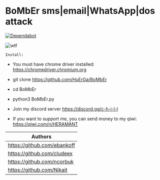 # BoMbEr sms|email|WhatsApp|dos attack 

[![Dependabot](https://badgen.net/badge/discord/yellow?icon=github)](https://discord.gg/c-h-i-l-l)

![wtf](https://i.ibb.co/ChbFCPS/Comp-1-00000.png "BoMbEr") 


`Install:`

* You must have chrome driver installed: https://chromedriver.chromium.org

* git clone https://github.com/HuErGa/BoMbEr

* cd BoMbEr

* python3 BoMbEr.py

* Join my discord server https://discord.gg/c-h-i-l-l

* If you want to support me, you can send money to my qiwi: https://qiwi.com/n/HERAMANT

| Authors |
|----------------|
| https://github.com/ebankoff|
| https://github.com/cludeex | 
| https://github.com/ncorbuk | 
| https://github.com/Nikait  | 
